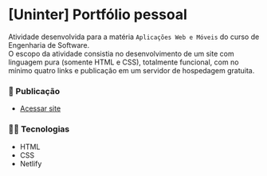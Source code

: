 # [Uninter] Portfólio pessoal

Atividade desenvolvida para a matéria `Aplicações Web e Móveis` do curso de Engenharia de Software.  
O escopo da atividade consistia no desenvolvimento de um site com linguagem pura (somente HTML e CSS), totalmente funcional, com no mínimo quatro links e publicação em um servidor de hospedagem gratuita.

### 🔗 Publicação
- [Acessar site](https://uninter.leosantosre.com)

### 👨‍💻 Tecnologias
- HTML
- CSS
- Netlify
